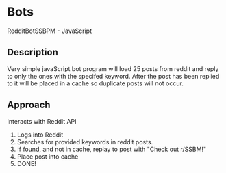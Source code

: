 # Bots
RedditBotSSBPM - JavaScript 

## Description
Very simple javaScript bot
program will load 25 posts from reddit and reply to only the ones with the specifed keyword. 
After the post has been replied to it will be placed in a cache so duplicate posts will not occur. 


## Approach
Interacts with Reddit API
1. Logs into Reddit 
2. Searches for provided keywords in reddit posts.
3. If found, and not in cache, replay to post with "Check out r/SSBM!"
4. Place post into cache
5. DONE!

